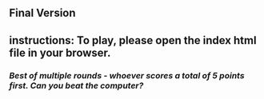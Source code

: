 ## Final Version
## instructions: To play, please open the index html file in your browser.

###  <i>Best of multiple rounds - whoever scores a total of 5 points first. Can you beat the computer?<i>
